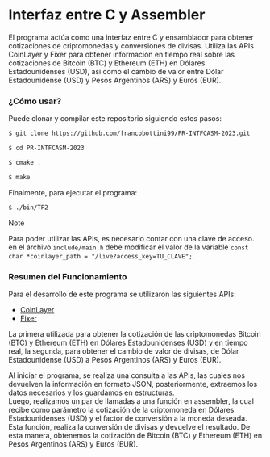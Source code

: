 # Interfaz entre C y Assembler

El programa actúa como una interfaz entre C y ensamblador para obtener cotizaciones de criptomonedas y conversiones de divisas. Utiliza las APIs CoinLayer y Fixer para obtener información en tiempo real sobre las cotizaciones de Bitcoin (BTC) y Ethereum (ETH) en Dólares Estadounidenses (USD), así como el cambio de valor entre Dólar Estadounidense (USD) y Pesos Argentinos (ARS) y Euros (EUR).

### **¿Cómo usar?**
Puede clonar y compilar este repositorio siguiendo estos pasos:

```bash
$ git clone https://github.com/francobottini99/PR-INTFCASM-2023.git

$ cd PR-INTFCASM-2023

$ cmake .

$ make
```

Finalmente, para ejecutar el programa:

```bash
$ ./bin/TP2
```

>[!NOTE]
> Para poder utilizar las APIs, es necesario contar con una clave de acceso. en el archivo `include/main.h` debe modificar el valor de la variable `const char *coinlayer_path = "/live?access_key=TU_CLAVE";`.

### **Resumen del Funcionamiento**
Para el desarrollo de este programa se utilizaron las siguientes APIs:

* [CoinLayer](https://coinlayer.com/)
* [Fixer](https://fixer.io/)

La primera utilizada para obtener la cotización de las criptomonedas Bitcoin (BTC) y Ethereum (ETH) en Dólares Estadounidenses (USD) y en tiempo real, la segunda, para obtener el cambio de valor de divisas, de Dólar Estadounidense (USD) a Pesos Argentinos (ARS) y Euros (EUR).  

Al iniciar el programa, se realiza una consulta a las APIs, las cuales nos devuelven la información en formato JSON, posteriormente, extraemos los datos necesarios y los guardamos en estructuras.  
Luego, realizamos un par de llamadas a una función en assembler, la cual recibe como parámetro la cotización de la criptomoneda en Dólares Estadounidenses (USD) y el factor de conversión a la moneda deseada. Esta función, realiza la conversión de divisas y devuelve el resultado. De esta manera, obtenemos la cotización de Bitcoin (BTC) y Ethereum (ETH) en Pesos Argentinos (ARS) y Euros (EUR).